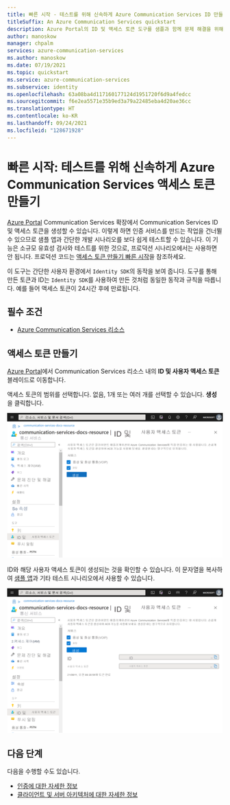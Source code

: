 ```yaml
---
title: 빠른 시작 - 테스트를 위해 신속하게 Azure Communication Services ID 만들기
titleSuffix: An Azure Communication Services quickstart
description: Azure Portal의 ID 및 액세스 토큰 도구를 샘플과 함께 문제 해결을 위해 사용하는 방법을 알아봅니다.
author: manoskow
manager: chpalm
services: azure-communication-services
ms.author: manoskow
ms.date: 07/19/2021
ms.topic: quickstart
ms.service: azure-communication-services
ms.subservice: identity
ms.openlocfilehash: 63a08ba4d117160177124d1951720f6d9a4fedcc
ms.sourcegitcommit: f6e2ea5571e35b9ed3a79a22485eba4d20ae36cc
ms.translationtype: HT
ms.contentlocale: ko-KR
ms.lasthandoff: 09/24/2021
ms.locfileid: "128671928"
---
```

# <a name="quickstart-quickly-create-azure-communication-services-access-tokens-for-testing"></a>빠른 시작: 테스트를 위해 신속하게 Azure Communication Services 액세스 토큰 만들기

[Azure Portal](https://portal.azure.com) Communication Services 확장에서 Communication Services ID 및 액세스 토큰을 생성할 수 있습니다. 이렇게 하면 인증 서비스를 만드는 작업을 건너뛸 수 있으므로 샘플 앱과 간단한 개발 시나리오를 보다 쉽게 테스트할 수 있습니다. 이 기능은 소규모 유효성 검사와 테스트를 위한 것으로, 프로덕션 시나리오에서는 사용하면 안 됩니다. 프로덕션 코드는 [액세스 토큰 만들기 빠른 시작](../access-tokens.md)을 참조하세요.

이 도구는 간단한 사용자 환경에서 ```Identity SDK```의 동작을 보여 줍니다. 도구를 통해 만든 토큰과 ID는 ```Identity SDK```를 사용하여 만든 것처럼 동일한 동작과 규칙을 따릅니다.  예를 들어 액세스 토큰이 24시간 후에 만료됩니다.

## <a name="prerequisites"></a>필수 조건

- [Azure Communication Services 리소스](../create-communication-resource.md)

## <a name="create-the-access-tokens"></a>액세스 토큰 만들기

[Azure Portal](https://portal.azure.com)에서 Communication Services 리소스 내의 **ID 및 사용자 액세스 토큰** 블레이드로 이동합니다. 

액세스 토큰의 범위를 선택합니다. 없음, 1개 또는 여러 개를 선택할 수 있습니다. **생성** 을 클릭합니다.

![ID 및 액세스 토큰의 범위를 선택합니다.](../media/quick-create-identity-choose-scopes.png)

ID와 해당 사용자 액세스 토큰이 생성되는 것을 확인할 수 있습니다. 이 문자열을 복사하여 [샘플 앱](../../samples/overview.md)과 기타 테스트 시나리오에서 사용할 수 있습니다.

![ID 및 액세스 토큰이 생성되고 만료 날짜가 표시됩니다.](../media/quick-create-identity-generated.png)

## <a name="next-steps"></a>다음 단계


다음을 수행할 수도 있습니다.

 - [인증에 대한 자세한 정보](../../concepts/authentication.md)
 - [클라이언트 및 서버 아키텍처에 대한 자세한 정보](../../concepts/client-and-server-architecture.md)
